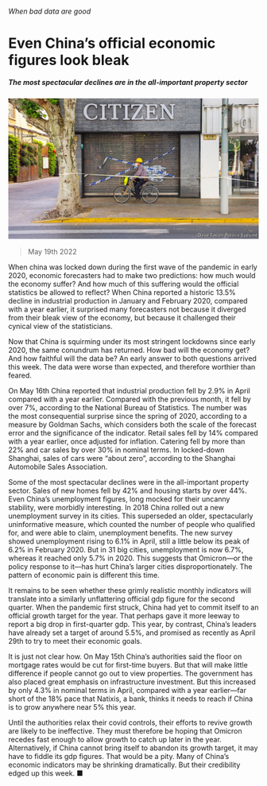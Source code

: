 ###### When bad data are good

# Even China’s official economic figures look bleak 

##### The most spectacular declines are in the all-important property sector 

![image](images/20220521_FNP003.jpg) 

> May 19th 2022 

When china was locked down during the first wave of the pandemic in early 2020, economic forecasters had to make two predictions: how much would the economy suffer? And how much of this suffering would the official statistics be allowed to reflect? When China reported a historic 13.5% decline in industrial production in January and February 2020, compared with a year earlier, it surprised many forecasters not because it diverged from their bleak view of the economy, but because it challenged their cynical view of the statisticians.

Now that China is squirming under its most stringent lockdowns since early 2020, the same conundrum has returned. How bad will the economy get? And how faithful will the data be? An early answer to both questions arrived this week. The data were worse than expected, and therefore worthier than feared. 

On May 16th China reported that industrial production fell by 2.9% in April compared with a year earlier. Compared with the previous month, it fell by over 7%, according to the National Bureau of Statistics. The number was the most consequential surprise since the spring of 2020, according to a measure by Goldman Sachs, which considers both the scale of the forecast error and the significance of the indicator. Retail sales fell by 14% compared with a year earlier, once adjusted for inflation. Catering fell by more than 22% and car sales by over 30% in nominal terms. In locked-down Shanghai, sales of cars were “about zero”, according to the Shanghai Automobile Sales Association.

Some of the most spectacular declines were in the all-important property sector. Sales of new homes fell by 42% and housing starts by over 44%. Even China’s unemployment figures, long mocked for their uncanny stability, were morbidly interesting. In 2018 China rolled out a new unemployment survey in its cities. This superseded an older, spectacularly uninformative measure, which counted the number of people who qualified for, and were able to claim, unemployment benefits. The new survey showed unemployment rising to 6.1% in April, still a little below its peak of 6.2% in February 2020. But in 31 big cities, unemployment is now 6.7%, whereas it reached only 5.7% in 2020. This suggests that Omicron—or the policy response to it—has hurt China’s larger cities disproportionately. The pattern of economic pain is different this time. 

It remains to be seen whether these grimly realistic monthly indicators will translate into a similarly unflattering official gdp figure for the second quarter. When the pandemic first struck, China had yet to commit itself to an official growth target for the year. That perhaps gave it more leeway to report a big drop in first-quarter gdp. This year, by contrast, China’s leaders have already set a target of around 5.5%, and promised as recently as April 29th to try to meet their economic goals. 

It is just not clear how. On May 15th China’s authorities said the floor on mortgage rates would be cut for first-time buyers. But that will make little difference if people cannot go out to view properties. The government has also placed great emphasis on infrastructure investment. But this increased by only 4.3% in nominal terms in April, compared with a year earlier—far short of the 18% pace that Natixis, a bank, thinks it needs to reach if China is to grow anywhere near 5% this year.

Until the authorities relax their covid controls, their efforts to revive growth are likely to be ineffective. They must therefore be hoping that Omicron recedes fast enough to allow growth to catch up later in the year. Alternatively, if China cannot bring itself to abandon its growth target, it may have to fiddle its gdp figures. That would be a pity. Many of China’s economic indicators may be shrinking dramatically. But their credibility edged up this week. ■


